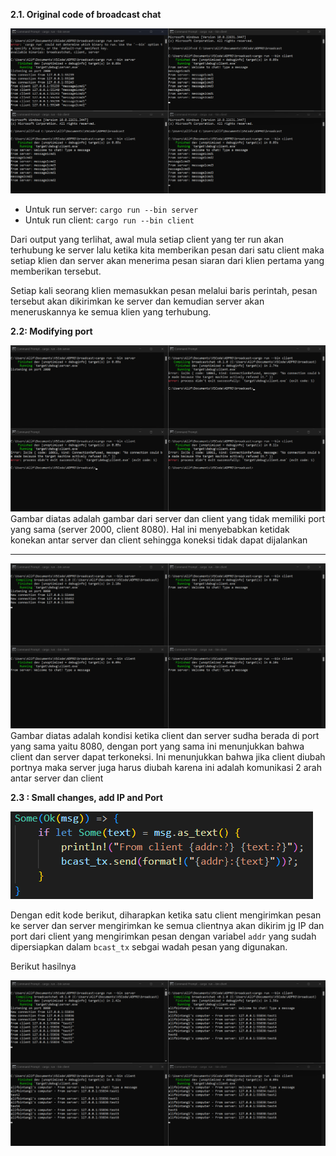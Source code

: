 __2.1. Original code of broadcast chat__

![alt text](image/ss1.png)

- Untuk run server: `cargo run --bin server`
- Untuk run client: `cargo run --bin client`

Dari output yang terlihat, awal mula setiap client yang ter run akan terhubung ke server lalu ketika kita memberikan pesan dari satu client maka setiap klien dan server akan menerima pesan siaran dari klien pertama yang memberikan tersebut. 

Setiap kali seorang klien memasukkan pesan melalui baris perintah, pesan tersebut akan dikirimkan ke server dan kemudian server akan meneruskannya ke semua klien yang terhubung.

__2.2: Modifying port__

![alt text](image/ss2.png)
Gambar diatas adalah gambar dari server dan client yang tidak memiliki port yang sama (server 2000, client 8080). Hal ini menyebabkan ketidak konekan antar server dan client sehingga koneksi tidak dapat dijalankan

<hr>

![alt text](image/ss3.png)
Gambar diatas adalah kondisi ketika client dan server sudha berada di port yang sama yaitu 8080, dengan port yang sama ini menunjukkan bahwa client dan server dapat terkoneksi. Ini menunjukkan bahwa jika client diubah portnya maka server juga harus diubah karena ini adalah komunikasi 2 arah antar server dan client

__2.3 : Small changes, add IP and Port__


![alt text](image/ss5.png)

Dengan edit kode berikut, diharapkan ketika satu client mengirimkan pesan ke server dan server mengirimkan ke semua clientnya akan dikirim jg IP dan port dari client yang mengirimkan pesan dengan variabel `addr` yang sudah dipersiapkan dalam `bcast_tx` sebgai wadah pesan yang digunakan.

Berikut hasilnya

![alt text](image/ss4.png)
